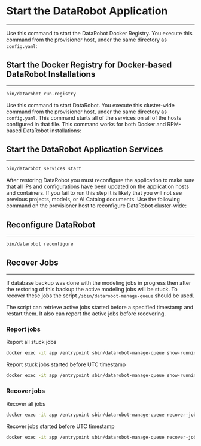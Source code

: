 <a name="start-datarobot"></a>
# Start the DataRobot Application
----------------------------------

Use this command to start the DataRobot Docker Registry.  You execute this command from the provisioner host, under the same directory as `config.yaml`:

<a name="starting-registry"></a>
## Start the Docker Registry for Docker-based DataRobot Installations
---------------------------------------------------------------------
```bash
bin/datarobot run-registry
```

Use this command to start DataRobot.  You execute this cluster-wide command from the provisioner host, under the same directory as `config.yaml`.  This command starts all of the services on all of the hosts configured in that file.  This command works for both Docker and RPM-based DataRobot installations:

<a name="starting-services"></a>
## Start the DataRobot Application Services
-------------------------------------------
```bash
bin/datarobot services start
```

After restoring DataRobot you must reconfigure the application to make sure that all IPs and configurations have been updated on the application hosts and containers.  If you fail to run this step it is likely that you will not see previous projects, models, or AI Catalog documents.  Use the following command on the provisioner host to reconfigure DataRobot cluster-wide:

<a name="reconfigure-datarobot"></a>
## Reconfigure DataRobot
------------------------
```bash
bin/datarobot reconfigure
```

<a name="recover-jobs"></a>
## Recover Jobs
------------------------
If database backup was done with the modeling jobs in progress then after the restoring of this backup the active modeling jobs will be stuck. 
To recover these jobs the script `/sbin/datarobot-manage-queue` should be used.

The script can retrieve active jobs started before a specified timestamp and restart them. 
It also can report the active jobs before recovering.    

### Report jobs 
Report all stuck jobs
```bash
docker exec -it app /entrypoint sbin/datarobot-manage-queue show-running-jobs
```

Report stuck jobs started before UTC timestamp
```bash
docker exec -it app /entrypoint sbin/datarobot-manage-queue show-running-jobs -t YYYY-MM-DDThh:mmZ
```

### Recover jobs
Recover all jobs
```bash
docker exec -it app /entrypoint sbin/datarobot-manage-queue recover-jobs
```

Recover jobs started before UTC timestamp
```bash
docker exec -it app /entrypoint sbin/datarobot-manage-queue recover-jobs -t YYYY-MM-DDThh:mmZ 
```
